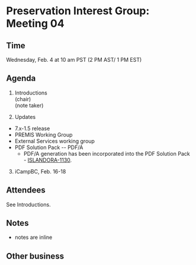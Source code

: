 # Preservation Interest Group: Meeting 04

## Time
Wednesday, Feb. 4 at 10 am PST (2 PM AST/ 1 PM EST)

## Agenda

1. Introductions  
  (chair)  
  (note taker)  

2. Updates
  * 7.x-1.5 release
  * PREMIS Working Group
  * External Services working group
  * PDF Solution Pack -- PDF/A
    * PDF/A generation has been incorporated into the PDF Solution Pack - [ISLANDORA-1130](https://jira.duraspace.org/browse/ISLANDORA-1130).

3. iCampBC, Feb. 16-18

## Attendees

See Introductions.

## Notes

* notes are inline

## Other business



